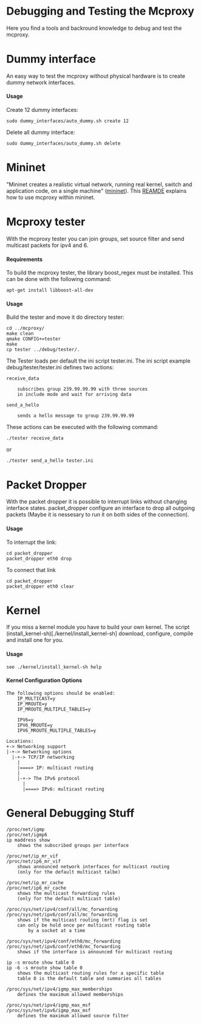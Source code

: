 <!--vim: set textwidth=80 formatoptions+=t wrapmargin=5 -->

Debugging and Testing the Mcproxy
=================================
Here you find a tools and backround knowledge to debug and test the mcproxy.


Dummy interface
===============
An easy way to test the mcproxy without physical hardware is to create dummy
network interfaces.

#### Usage
Create 12 dummy interfaces:

    sudo dummy_interfaces/auto_dummy.sh create 12

Delete all dummy interface:

    sudo dummy_interfaces/auto_dummy.sh delete

Mininet
=======
"Mininet creates a realistic virtual network, running real kernel, switch and
application code, on a single machine" ([mininet](mininet.org)). This
[REAMDE](mininet/README.md) explains how to use mcproxy within mininet.

Mcproxy tester
==============
With the mcproxy tester you can join groups, set source filter and send
multicast packets for ipv4 and 6.

#### Requirements
To build the mcproxy tester, the library boost_regex must be installed. This
can be done with the following command:
  
    apt-get install libboost-all-dev

#### Usage
Build the tester and move it do directory tester:

    cd ../mcproxy/
    make clean 
    qmake CONFIG+=tester
    make
    cp tester ../debug/tester/.

The Tester loads per default the ini script tester.ini.  The ini script example
debug/tester/tester.ini defines two actions: 

    receive_data 

        subscribes group 239.99.99.99 with three sources
        in include mode and wait for arriving data

    send_a_hello

        sends a hello message to group 239.99.99.99       

These actions can be executed with the following command:

    ./tester receive_data

or

    ./tester send_a_hello tester.ini 

Packet Dropper
==============
With the packet dropper it is possible to interrupt links without changing
interface states. packet_dropper configure an interface to drop all outgoing
packets (Maybe it is nessesary to run it on both sides of the connection).

#### Usage
To interrupt the link:

    cd packet_dropper
    packet_dropper eth0 drop

To connect that link

    cd packet_dropper
    packet_dropper eth0 clear

Kernel
======
If you miss a kernel module you have to build your own kernel. The script
(install_kernel-sh)[./kernel/install_kernel-sh] download, configure, compile and
install one for you.

#### Usage
    see ./kernel/install_kernel-sh help

#### Kernel Configuration Options
    The following options should be enabled:
        IP_MULTICAST=y
        IP_MROUTE=y
        IP_MROUTE_MULTIPLE_TABLES=y

        IPV6=y
        IPV6_MROUTE=y
        IPV6_MROUTE_MULTIPLE_TABLES=y

    Locations:
    +-> Networking support
    |-+-> Networking options
      |-+-> TCP/IP networking
        |  
        |====> IP: multicast routing
        |
        |-+-> The IPv6 protocol
          |
          |====> IPv6: multicast routing


General Debugging Stuff
=======================
    /proc/net/igmp
    /proc/net/igmp6
    ip maddress show
        shows the subscribed groups per interface

    /proc/net/ip_mr_vif
    /proc/net/ip6_mr_vif
        shows announced network interfaces for multicast routing
        (only for the default multicast talbe)

    /proc/net/ip_mr_cache
    /proc/net/ip6_mr_cache
        shows the multicast forwarding rules
        (only for the default multicast table)

    /proc/sys/net/ipv4/conf/all/mc_forwarding
    /proc/sys/net/ipv6/conf/all/mc_forwarding
        shows if the multicast routing (mrt) flag is set
        can only be hold once per multicast routing table
            by a socket at a time 

    /proc/sys/net/ipv4/conf/eth0/mc_forwarding
    /proc/sys/net/ipv6/conf/eth0/mc_forwarding
        shows if the interface is announced for multicast routing

    ip -s mroute show table 0
    ip -6 -s mroute show table 0
        shows the multicast routing rules for a specific table 
        table 0 is the default table and summaries all tables  

    /proc/sys/net/ipv4/igmp_max_memberships
        defines the maximum allowed memberships 

    /proc/sys/net/ipv4/igmp_max_msf
    /proc/sys/net/ipv6/igmp_max_msf
        defines the maximum allowed source filter 


